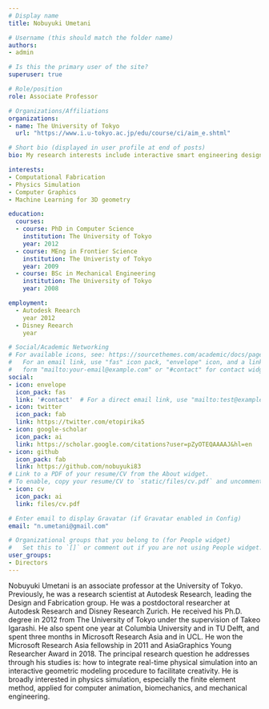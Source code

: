 ```yaml
---
# Display name
title: Nobuyuki Umetani

# Username (this should match the folder name)
authors:
- admin

# Is this the primary user of the site?
superuser: true

# Role/position
role: Associate Professor

# Organizations/Affiliations
organizations:
- name: The University of Tokyo
  url: "https://www.i.u-tokyo.ac.jp/edu/course/ci/aim_e.shtml"

# Short bio (displayed in user profile at end of posts)
bio: My research interests include interactive smart engineering design tool using physics simulation and machine learning.

interests:
- Computational Fabrication
- Physics Simulation
- Computer Graphics
- Machine Learning for 3D geometry

education:
  courses:
  - course: PhD in Computer Science
    institution: The University of Tokyo
    year: 2012
  - course: MEng in Frontier Science
    institution: The Univeristy of Tokyo
    year: 2009
  - course: BSc in Mechanical Engineering
    institution: The University of Tokyo
    year: 2008

employment:
  - Autodesk Reearch
    year 2012
  - Disney Reearch
    year    

# Social/Academic Networking
# For available icons, see: https://sourcethemes.com/academic/docs/page-builder/#icons
#   For an email link, use "fas" icon pack, "envelope" icon, and a link in the
#   form "mailto:your-email@example.com" or "#contact" for contact widget.
social:
- icon: envelope
  icon_pack: fas
  link: '#contact'  # For a direct email link, use "mailto:test@example.org".
- icon: twitter
  icon_pack: fab
  link: https://twitter.com/etopirika5
- icon: google-scholar
  icon_pack: ai
  link: https://scholar.google.com/citations?user=pZyOTEQAAAAJ&hl=en
- icon: github
  icon_pack: fab
  link: https://github.com/nobuyuki83
# Link to a PDF of your resume/CV from the About widget.
# To enable, copy your resume/CV to `static/files/cv.pdf` and uncomment the lines below.
- icon: cv
  icon_pack: ai
  link: files/cv.pdf

# Enter email to display Gravatar (if Gravatar enabled in Config)
email: "n.umetani@gmail.com"

# Organizational groups that you belong to (for People widget)
#   Set this to `[]` or comment out if you are not using People widget.
user_groups:
- Directors
---
```


Nobuyuki Umetani is an associate professor at the University of Tokyo. Previously, he was a research scientist at Autodesk Research, leading the Design and Fabrication group. He was a postdoctoral researcher at Autodesk Research and Disney Research Zurich. He received his Ph.D. degree in 2012 from The University of Tokyo under the supervision of Takeo Igarashi. He also spent one year at Columbia University and in TU Delft, and spent three months in Microsoft Research Asia and in UCL. He won the Microsoft Research Asia fellowship in 2011 and AsiaGraphics Young Researcher Award in 2018. The principal research question he addresses through his studies is: how to integrate real-time physical simulation into an interactive geometric modeling procedure to facilitate creativity. He is broadly interested in physics simulation, especially the finite element method, applied for computer animation, biomechanics, and mechanical engineering.




